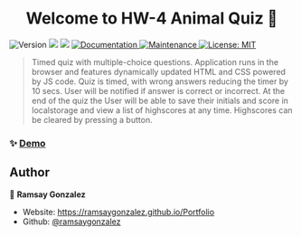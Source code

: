 <h1 align="center">Welcome to HW-4 Animal Quiz 👋</h1>
<p>
  <img alt="Version" src="https://img.shields.io/badge/version-1-blue.svg?cacheSeconds=2592000" />
  <img src="https://img.shields.io/badge/npm-%3E%3D5.5.0-blue.svg" />
  <img src="https://img.shields.io/badge/node-%3E%3D9.3.0-blue.svg" />
  <a href="https://github.com/kefranabg/readme-md-generator#readme" target="_blank">
    <img alt="Documentation" src="https://img.shields.io/badge/documentation-yes-brightgreen.svg" />
  </a>
  <a href="https://github.com/kefranabg/readme-md-generator/graphs/commit-activity" target="_blank">
    <img alt="Maintenance" src="https://img.shields.io/badge/Maintained%3F-yes-green.svg" />
  </a>
  <a href="#" target="_blank">
    <img alt="License: MIT" src="https://img.shields.io/github/license/ramsaygonzalez/HW-4 Animal Quiz" />
  </a>
</p>

> Timed quiz with multiple-choice questions. Application runs in the browser and features dynamically updated HTML and CSS powered by JS code.  Quiz is timed, with wrong answers reducing the timer by 10 secs.  User will be notified if answer is correct or incorrect.  At the end of the quiz the User will be able to save their initials and score in localstorage and view a list of highscores at any time.  Highscores can be cleared by pressing a button.


### ✨ [Demo](https://ramsaygonzalez.github.io/codequiz)


## Author

👤 **Ramsay Gonzalez**

* Website: https://ramsaygonzalez.github.io/Portfolio
* Github: [@ramsaygonzalez](https://github.com/ramsaygonzalez)

